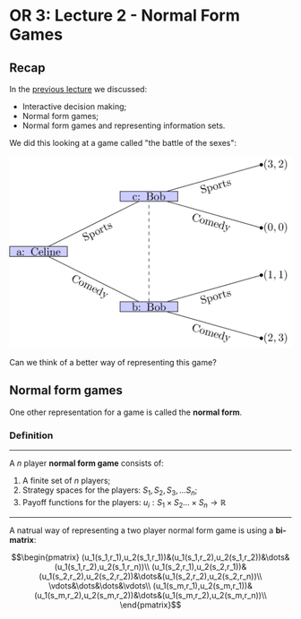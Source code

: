 # OR 3: Lecture 2 - Normal Form Games

## Recap

In the [previous lecture](Lecture_1-Introduction.html) we discussed:

- Interactive decision making;
- Normal form games;
- Normal form games and representing information sets.

We did this looking at a game called "the battle of the sexes":

![Celine and Bob with Information Set](images/L01-img05.png)

Can we think of a better way of representing this game?

## Normal form games

One other representation for a game is called the **normal form**.

### Definition

---

A $n$ player **normal form game** consists of:

1. A finite set of $n$ players;
2. Strategy spaces for the players: $S_1, S_2, S_3, \dots S_n$;
3. Payoff functions for the players: $u_i:S_{1}\times S_2\dots\times S_n\to \mathbb{R}$

---

A natrual way of representing a two player normal form game is using a **bi-matrix**:

$$\begin{pmatrix}
(u_1(s_1,r_1),u_2(s_1,r_1))&(u_1(s_1,r_2),u_2(s_1,r_2))&\dots&(u_1(s_1,r_2),u_2(s_1,r_n))\\
(u_1(s_2,r_1),u_2(s_2,r_1))&(u_1(s_2,r_2),u_2(s_2,r_2))&\dots&(u_1(s_2,r_2),u_2(s_2,r_n))\\
\vdots&\dots&\dots&\vdots\\
(u_1(s_m,r_1),u_2(s_m,r_1))&(u_1(s_m,r_2),u_2(s_m,r_2))&\dots&(u_1(s_m,r_2),u_2(s_m,r_n))\\
\end{pmatrix}$$

